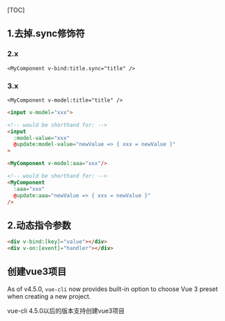 [TOC]

## 1.去掉.sync修饰符

### 2.x

`<MyComponent v-bind:title.sync="title" />` 

### 3.x

`<MyComponent v-model:title="title" />` 

```html
<input v-model="xxx">

<!-- would be shorthand for: -->
<input
  :model-value="xxx"
  @update:model-value="newValue => { xxx = newValue }"
>

<MyComponent v-model:aaa="xxx"/>

<!-- would be shorthand for: -->
<MyComponent
  :aaa="xxx"
  @update:aaa="newValue => { xxx = newValue }"
/>
```

## 2.动态指令参数

```html
<div v-bind:[key]="value"></div>
<div v-on:[event]="handler"></div>
```



## 创建vue3项目

As of v4.5.0, `vue-cli` now provides built-in option to choose Vue 3 preset when creating a new project.

vue-cli 4.5.0以后的版本支持创建vue3项目